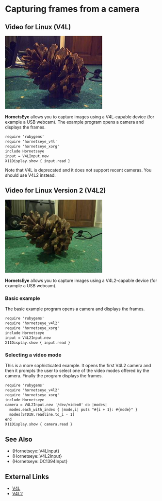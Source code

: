 Capturing frames from a camera
==============================

Video for Linux (V4L)
---------------------

![V4L](images/v4l.jpg)

**HornetsEye** allows you to capture images using a V4L-capable device (for example a USB webcam). The example program opens a camera and displays the frames.

    require 'rubygems'
    require 'hornetseye_v4l'
    require 'hornetseye_xorg'
    include Hornetseye
    input = V4LInput.new
    X11Display.show { input.read }

Note that V4L is deprecated and it does not support recent cameras. You should use V4L2 instead.

Video for Linux Version 2 (V4L2)
--------------------------------

![V4L2](images/v4l2.jpg)

**HornetsEye** allows you to capture images using a V4L2-capable device (for example a USB webcam).

### Basic example

The basic example program opens a camera and displays the frames.

    require 'rubygems'
    require 'hornetseye_v4l2'
    require 'hornetseye_xorg'
    include Hornetseye
    input = V4L2Input.new
    X11Display.show { input.read }

### Selecting a video mode

This is a more sophisticated example. It opens the first V4L2 camera and then it prompts the user to select one of the video modes offered by the camera. Finally the program displays the frames.

    require 'rubygems'
    require 'hornetseye_v4l2'
    require 'hornetseye_xorg'
    include Hornetseye
    camera = V4L2Input.new '/dev/video0' do |modes|
      modes.each_with_index { |mode,i| puts "#{i + 1}: #{mode}" }
      modes[STDIN.readline.to_i - 1]
    end
    X11Display.show { camera.read }

See Also
--------

* {Hornetseye::V4LInput}
* {Hornetseye::V4L2Input}
* {Hornetseye::DC1394Input}

External Links
--------------

* [V4L](http://www.exploits.org/v4l/)
* [V4L2](http://v4l2spec.bytesex.org/)

